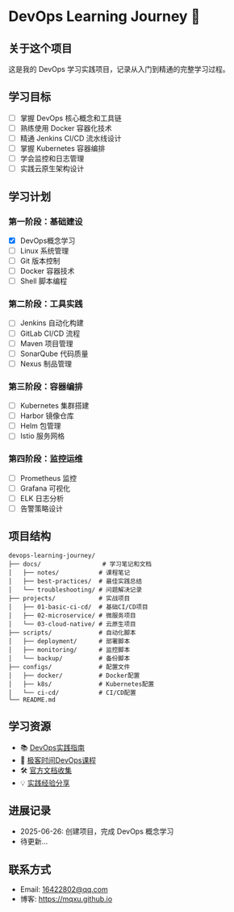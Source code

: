 # DevOps Learning Journey 🚀

## 关于这个项目
这是我的 DevOps 学习实践项目，记录从入门到精通的完整学习过程。

## 学习目标
- [ ] 掌握 DevOps 核心概念和工具链
- [ ] 熟练使用 Docker 容器化技术
- [ ] 精通 Jenkins CI/CD 流水线设计
- [ ] 掌握 Kubernetes 容器编排
- [ ] 学会监控和日志管理
- [ ] 实践云原生架构设计

## 学习计划

### 第一阶段：基础建设
- [x] DevOps概念学习
- [ ] Linux 系统管理
- [ ] Git 版本控制
- [ ] Docker 容器技术
- [ ] Shell 脚本编程

### 第二阶段：工具实践
- [ ] Jenkins 自动化构建
- [ ] GitLab CI/CD 流程
- [ ] Maven 项目管理
- [ ] SonarQube 代码质量
- [ ] Nexus 制品管理

### 第三阶段：容器编排
- [ ] Kubernetes 集群搭建
- [ ] Harbor 镜像仓库
- [ ] Helm 包管理
- [ ] Istio 服务网格

### 第四阶段：监控运维
- [ ] Prometheus 监控
- [ ] Grafana 可视化
- [ ] ELK 日志分析
- [ ] 告警策略设计

## 项目结构
```
devops-learning-journey/
├── docs/                 # 学习笔记和文档
│   ├── notes/           # 课程笔记
│   ├── best-practices/  # 最佳实践总结
│   └── troubleshooting/ # 问题解决记录
├── projects/            # 实战项目
│   ├── 01-basic-ci-cd/  # 基础CI/CD项目
│   ├── 02-microservice/ # 微服务项目
│   └── 03-cloud-native/ # 云原生项目
├── scripts/             # 自动化脚本
│   ├── deployment/      # 部署脚本
│   ├── monitoring/      # 监控脚本
│   └── backup/          # 备份脚本
├── configs/             # 配置文件
│   ├── docker/          # Docker配置
│   ├── k8s/             # Kubernetes配置
│   └── ci-cd/           # CI/CD配置
└── README.md
```
## 学习资源
- 📚 [DevOps实践指南](https://book.douban.com/subject/30186150/)
- 🎥 [极客时间DevOps课程](https://time.geekbang.org/)
- 🛠️ [官方文档收集](./docs/resources.md)
- 💡 [实践经验分享](./docs/experience.md)

## 进展记录
- 2025-06-26: 创建项目，完成 DevOps 概念学习
- 待更新...

## 联系方式
- Email: 16422802@qq.com
- 博客: https://mqxu.github.io
